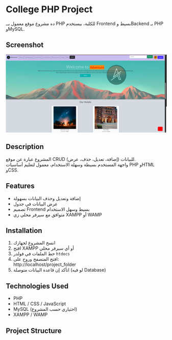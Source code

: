 # College PHP Project

ده مشروع موقع معمول بــ PHP للكلية، بيستخدم Frontend بسيط وBackend بـ PHP وMySQL.

## Screenshot
![Website Screenshot](5.png)

## Description
المشروع عبارة عن موقع CRUD للبيانات (إضافة، تعديل، حذف، عرض).  
واجهة المستخدم بسيطة وسهلة الاستخدام، معمول لتعليم أساسيات PHP وHTML وCSS.

## Features
- إضافة وتعديل وحذف البيانات بسهولة
- عرض البيانات في جدول
- تصميم Frontend بسيط وسهل الاستخدام
- متوافق مع سيرفر محلي زي XAMPP أو WAMP

## Installation
1. انسخ المشروع لجهازك
2. افتح XAMPP أو أي سيرفر محلي
3. حط الملفات في فولدر `htdocs`
4. افتح المتصفح وروح على:  
http://localhost/project_folder
5. اتأكد إن قاعدة البيانات متوصلة (لو فيه Database)

## Technologies Used
- PHP
- HTML / CSS / JavaScript
- MySQL (اختياري حسب المشروع)
- XAMPP / WAMP

## Project Structure
